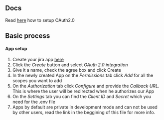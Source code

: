 ## Docs

Read [here](https://developer.atlassian.com/cloud/jira/platform/oauth-2-3lo-apps/) how to setup OAuth2.0

## Basic process

#### App setup

1. Create your jira app [here](https://developer.atlassian.com/console/myapps/)
2. Click the _Create_ button and select _OAuth 2.0 integration_
3. Give it a name, check the agree box and click Create
4. In the newly created App on the _Permissions_ tab click _Add_ for all the scopes you want to add
5. On the _Authorization_ tab click _Configure_ and provide the _Callback URL_. This is where the user will be redirected when he authorizes our App
6. On the _Settings_ tab you can find the _Client ID_ and _Secret_ which you need for the .env file
7. Apps by default are private in development mode and can not be used by other users, read the link in the beggining of this file for more info.
